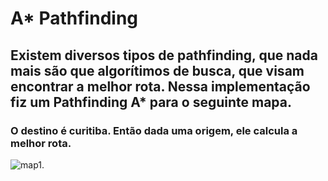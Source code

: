 # A* Pathfinding
## Existem diversos tipos de pathfinding, que nada mais são que algorítimos de busca, que visam encontrar a melhor rota. Nessa implementação fiz um Pathfinding A* para o seguinte mapa.

### O destino é curitiba. Então dada uma origem, ele calcula a melhor rota.

![map1](https://user-images.githubusercontent.com/77119687/110880615-ad214280-82bd-11eb-9f3d-6a254c47f06f.png).


